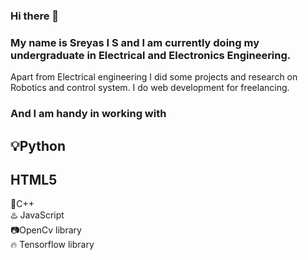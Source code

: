 ### Hi there 👋
### My name is Sreyas I S and I am currently doing my undergraduate in Electrical and Electronics Engineering.
Apart from Electrical engineering I did some projects and research on Robotics and control system. I do web development for freelancing.
### And I am handy in working with 

<h2>💡Python<br>                             <h2>HTML5<br></h2>                        
🚀C++<br>                                   
♨️ JavaScript<br>
📷OpenCv library<br>
🔥 Tensorflow library</h2><br>     
